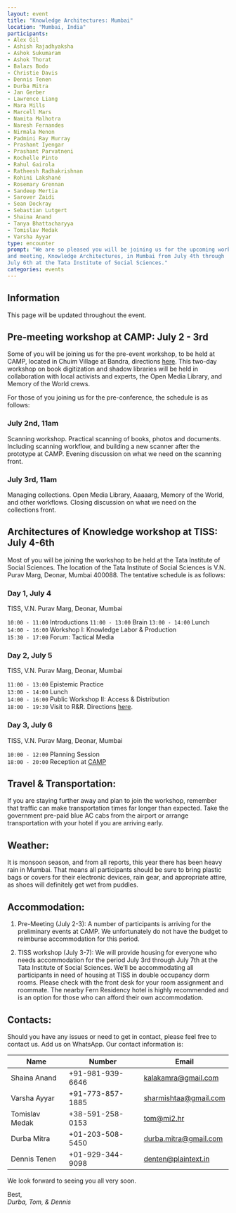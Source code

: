 ```yaml
---
layout: event
title: "Knowledge Architectures: Mumbai"
location: "Mumbai, India"
participants:
- Alex Gil
- Ashish Rajadhyaksha
- Ashok Sukumaram
- Ashok Thorat
- Balazs Bodo
- Christie Davis
- Dennis Tenen
- Durba Mitra
- Jan Gerber
- Lawrence Liang
- Mara Mills
- Marcell Mars
- Namita Malhotra
- Naresh Fernandes
- Nirmala Menon
- Padmini Ray Murray
- Prashant Iyengar
- Prashant Parvatneni
- Rochelle Pinto
- Rahul Gairola
- Ratheesh Radhakrishnan
- Rohini Lakshané
- Rosemary Grennan
- Sandeep Mertia
- Sarover Zaidi
- Sean Dockray
- Sebastian Lutgert
- Shaina Anand
- Tanya Bhattacharyya
- Tomislav Medak
- Varsha Ayyar
type: encounter
prompt: "We are so pleased you will be joining us for the upcoming workshop
and meeting, Knowledge Architectures, in Mumbai from July 4th through
July 6th at the Tata Institute of Social Sciences."
categories: events
---
```


## Information

This page will be updated throughout the event.

## Pre-meeting workshop at CAMP: July 2 - 3rd

Some of you will be joining us for the pre-event workshop, to be held at CAMP,
located in Chuim Village at Bandra, directions
[here](http://studio.camp/directions.html).  This two-day workshop on book
digitization and shadow libraries will be held in collaboration with local
activists and experts, the Open Media Library, and Memory of the World crews.

For those of you joining us for the pre-conference, the schedule is as
follows:

### July 2nd, 11am

Scanning workshop. Practical scanning of books, photos and documents. Including
scanning workflow, and building a new scanner after the prototype at CAMP.
Evening discussion on what we need on the scanning front.

### July 3rd, 11am

Managing collections. Open Media Library, Aaaaarg, Memory of the
World, and other workflows. Closing discussion on what we need on the
collections front.

## Architectures of Knowledge workshop at TISS: July 4-6th

Most of you will be joining the workshop to be held at the Tata Institute of
Social Sciences. The location of the Tata Institute of Social Sciences is V.N.
Purav Marg, Deonar, Mumbai 400088. The tentative schedule is as follows:

### Day 1, July 4
TISS, V.N. Purav Marg, Deonar, Mumbai

`10:00 - 11:00` Introductions
`11:00 - 13:00` Brain
`13:00 - 14:00` Lunch  
`14:00 - 16:00` Workshop I: Knowledge Labor & Production  
`15:30 - 17:00` Forum: Tactical Media  

### Day 2, July 5
TISS, V.N. Purav Marg, Deonar, Mumbai

`11:00 - 13:00` Epistemic Practice  
`13:00 - 14:00` Lunch  
`14:00 - 16:00` Public Workshop II: Access & Distribution  
`18:00 - 19:30` Visit to R&R. Directions [here](http://aarandaar.net/map.html).  

### Day 3, July 6 
TISS, V.N. Purav Marg, Deonar, Mumbai

`10:00 - 12:00` Planning Session  
`18:00 - 20:00` Reception at [CAMP](http://studio.camp/directions.html)

## Travel & Transportation:

If you are staying further away and plan to join the workshop, remember that
traffic can make transportation times far longer than expected. Take the
government pre-paid blue AC cabs from the airport or arrange transportation
with your hotel if you are arriving early.

## Weather:

It is monsoon season, and from all reports, this year there has been heavy
rain in Mumbai. That means all participants should be sure to bring plastic
bags or covers for their electronic devices, rain gear, and appropriate
attire, as shoes will definitely get wet from puddles.

## Accommodation:

1. Pre-Meeting (July 2-3): A number of participants is arriving for the
preliminary events at CAMP. We unfortunately do not have the budget to
reimburse accommodation for this period.

2. TISS workshop (July 3-7): We will provide housing for everyone who needs
accommodation for the period July 3rd through July 7th at the Tata Institute
of Social Sciences. We’ll be accommodating all participants in need of housing
at TISS in double occupancy dorm rooms. Please check with the front desk for
your room assignment and roommate. The nearby Fern Residency hotel is highly
recommended and is an option for those who can afford their own accommodation.

## Contacts:

Should you have any issues or need to get in contact, please feel free to
contact us. Add us on WhatsApp. Our contact information is:

| Name                      | Number               | Email                 |
|---------------------------|----------------------|-----------------------|
| Shaina Anand              | +91-981-939-6646     | kalakamra@gmail.com   |
| Varsha Ayyar              | +91-773-857-1885     | sharmishtaa@gmail.com |
| Tomislav Medak            | +38-591-258-0153     | tom@mi2.hr            |
| Durba Mitra               | +01-203-508-5450     | durba.mitra@gmail.com |
| Dennis Tenen              | +01-929-344-9098     | denten@plaintext.in   |

We look forward to seeing you all very soon.

Best,  
*Durba, Tom, & Dennis*
